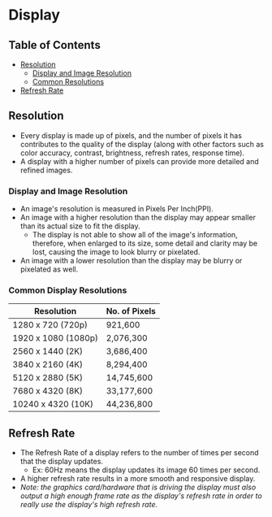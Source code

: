 # Display

## Table of Contents
- [Resolution](#resolution)
  - [Display and Image Resolution](#display-and-image-resolution)
  - [Common Resolutions](#common-resolutions) 
- [Refresh Rate](#refresh-rate)

## Resolution
- Every display is made up of pixels, and the number of pixels it has contributes to the quality of the display (along with other factors such as color accuracy, contrast, brightness, refresh rates, response time).
- A display with a higher number of pixels can provide more detailed and refined images.
### Display and Image Resolution
- An image's resolution is measured in Pixels Per Inch(PPI).
- An image with a higher resolution than the display may appear smaller than its actual size to fit the display.
  - The display is not able to show all of the image's information, therefore, when enlarged to its size, some detail and clarity may be lost, causing the image to look blurry or pixelated.
- An image with a lower resolution than the display may be blurry or pixelated as well.
### Common Display Resolutions
| Resolution          | No. of Pixels |
|---------------------|---------------|
| 1280 x 720 (720p)   | 921,600       |
| 1920 x 1080 (1080p) | 2,076,300     |
| 2560 x 1440 (2K)    | 3,686,400     |
| 3840 x 2160 (4K)    | 8,294,400     |
| 5120 x 2880 (5K)    | 14,745,600    |
| 7680 x 4320 (8K)    | 33,177,600    |
| 10240 x 4320 (10K)  | 44,236,800    |

## Refresh Rate
- The Refresh Rate of a display refers to the number of times per second that the display updates.
  - Ex: 60Hz means the display updates its image 60 times per second.
- A higher refresh rate results in a more smooth and responsive display.
- _Note: the graphics card/hardware that is driving the display must also output a high enough frame rate as the display's refresh rate in order to really use the display's high refresh rate._
